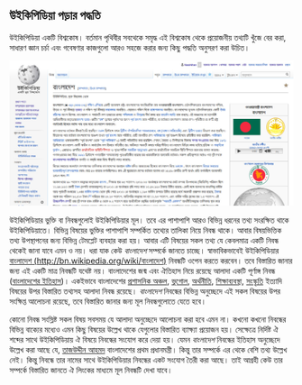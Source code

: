 ## উইকিপিডিয়া পড়ার পদ্ধতি

উইকিপিডিয়া একটি বিশ্বকোষ। বর্তমান পৃথিবীর সবথেকে সমৃদ্ধ এই বিশ্বকোষ থেকে প্রয়োজনীয় তথ্যটি খুঁজে বের করা, সাধারণ জ্ঞান চর্চা এবং গবেষণার কাজগুলো আরও সহজে করার জন্য কিছু পদ্ধতি অনুসরণ করা উচিত। 


![বাংলাদেশ নিবন্ধ - উইকিপিডিয়া](images/wiki-article-bangladesh-top-area.jpg "বাংলাদেশ নিবন্ধ - উইকিপিডিয়া")

উইকিপিডিয়ার ভুক্তি বা নিবন্ধগুলোই উইকিপিডিয়ার মূল। তবে এর পাশাপাশি আরও বিভিন্ন ধরনের তথ্য সংরক্ষিত থাকে উইকিপিডিয়াতে। বিভিন্ন বিষয়ের ভুক্তির পাশাপাশি সম্পর্কিত তথ্যের তালিকা নিয়ে নিবন্ধ থাকে। আবার বিষয়ভিত্তিক তথ্য উপস্থাপনের জন্য বিভিন্ন টেমপ্লেট ব্যবহার করা হয়। আবার এটি বিষয়ের সকল তথ্য যে কেবলমাত্র একটি নিবন্ধ থেকেই জানা যাবে এমন ও নয়। ধরা যাক কেউ *বাংলাদেশ* সম্পর্কে জানতে চাচ্ছে। স্বাভাবিকভাবেই উইকিপিডিয়ার [বাংলাদেশ (http://bn.wikipedia.org/wiki/বাংলাদেশ)](https://bn.wikipedia.org/wiki/%E0%A6%AC%E0%A6%BE%E0%A6%82%E0%A6%B2%E0%A6%BE%E0%A6%A6%E0%A7%87%E0%A6%B6) নিবন্ধটি ওপেন করতে করবেন। তবে বিস্তারিত জানার জন্য এই একটি মাত্র নিবন্ধটি যথেষ্ট নয়। বাংলাদেশের জন্ম এবং ঐতিহাস নিয়ে রয়েছে আলাদা একটি পূর্ণাঙ্গ নিবন্ধ ([বাংলাদেশের ইতিহাস](https://bn.wikipedia.org/wiki/%E0%A6%AC%E0%A6%BE%E0%A6%82%E0%A6%B2%E0%A6%BE%E0%A6%A6%E0%A7%87%E0%A6%B6%E0%A7%87%E0%A6%B0_%E0%A6%87%E0%A6%A4%E0%A6%BF%E0%A6%B9%E0%A6%BE%E0%A6%B8))। একইভাবে বাংলাদেশের [প্রশাসনিক অঞ্চল](https://bn.wikipedia.org/wiki/%E0%A6%AC%E0%A6%BE%E0%A6%82%E0%A6%B2%E0%A6%BE%E0%A6%A6%E0%A7%87%E0%A6%B6%E0%A7%87%E0%A6%B0_%E0%A6%AA%E0%A7%8D%E0%A6%B0%E0%A6%B6%E0%A6%BE%E0%A6%B8%E0%A6%A8%E0%A6%BF%E0%A6%95_%E0%A6%85%E0%A6%9E%E0%A7%8D%E0%A6%9A%E0%A6%B2), [ভূগোল](https://bn.wikipedia.org/wiki/%E0%A6%AC%E0%A6%BE%E0%A6%82%E0%A6%B2%E0%A6%BE%E0%A6%A6%E0%A7%87%E0%A6%B6%E0%A7%87%E0%A6%B0_%E0%A6%AD%E0%A7%82%E0%A6%97%E0%A7%8B%E0%A6%B2), [অর্থনীতি](https://bn.wikipedia.org/wiki/%E0%A6%AC%E0%A6%BE%E0%A6%82%E0%A6%B2%E0%A6%BE%E0%A6%A6%E0%A7%87%E0%A6%B6%E0%A7%87%E0%A6%B0_%E0%A6%85%E0%A6%B0%E0%A7%8D%E0%A6%A5%E0%A6%A8%E0%A7%80%E0%A6%A4%E0%A6%BF), [শিক্ষাব্যবস্থা](https://bn.wikipedia.org/wiki/%E0%A6%AC%E0%A6%BE%E0%A6%82%E0%A6%B2%E0%A6%BE%E0%A6%A6%E0%A7%87%E0%A6%B6%E0%A7%87%E0%A6%B0_%E0%A6%B6%E0%A6%BF%E0%A6%95%E0%A7%8D%E0%A6%B7%E0%A6%BE%E0%A6%AC%E0%A7%8D%E0%A6%AF%E0%A6%AC%E0%A6%B8%E0%A7%8D%E0%A6%A5%E0%A6%BE), [সংস্কৃতি](https://bn.wikipedia.org/wiki/%E0%A6%AC%E0%A6%BE%E0%A6%82%E0%A6%B2%E0%A6%BE%E0%A6%A6%E0%A7%87%E0%A6%B6%E0%A7%87%E0%A6%B0_%E0%A6%B8%E0%A6%82%E0%A6%B8%E0%A7%8D%E0%A6%95%E0%A7%83%E0%A6%A4%E0%A6%BF) ইত্যাদি বিষয়ের উপর বিস্তারিত তথ্যসহ আলাদা নিবন্ধ রয়েছে। *বাংলাদেশ* নিবন্ধের বিভিন্ন অনুচ্ছেদে এই সকল বিষয়ের উপর সংক্ষিপ্ত আলোচনা রয়েছে, তবে বিস্তারিত জানার জন্য মূল নিবন্ধগুলোতে যেতে হবে।


কোনো নিবন্ধ সংস্লিষ্ট সকল বিষয় সবসময় যে আলাদা অনুচ্ছেদে আলোচনা করা হবে এমন না। কখনো কখনো নিবন্ধের বিভিন্ন বাক্যের মধ্যেও এমন কিছু বিষয়ের উল্লেখ থাকে যেগুলোর বিস্তারিত ব্যাক্ষ্যা প্রয়োজন হয়। সেক্ষেত্রে নির্দিষ্ট ঐ শব্দের সাথে উইকিপিডিয়ায় ঐ বিষয়ে নিবন্ধের সংযোগ করে দেয়া হয়। যেমন *বাংলাদেশ* নিবন্ধের ইতিহাস অনুচ্ছেদে উল্লেখ করা আছে যে, [তাজউদ্দীন আহমদ](https://bn.wikipedia.org/wiki/%E0%A6%A4%E0%A6%BE%E0%A6%9C%E0%A6%89%E0%A6%A6%E0%A7%8D%E0%A6%A6%E0%A7%80%E0%A6%A8_%E0%A6%86%E0%A6%B9%E0%A6%AE%E0%A6%A6) বাংলাদেশের প্রথম প্রধানমন্ত্রী। কিন্তু তার সম্পর্কে এর থেকে বেশি তথ্য উল্লেখ নেই। কিন্তু নিবন্ধে তার নামের সাথে উইকিপিডিয়ার নিবন্ধের একট সংযোগ তৈরী করা আছে। তাই আগ্রহী কেউ তার সম্পর্কে বিস্তারিত জানতে ঐ লিংকের মাধ্যমে মূল নিবন্ধটি দেখা যাবে।

